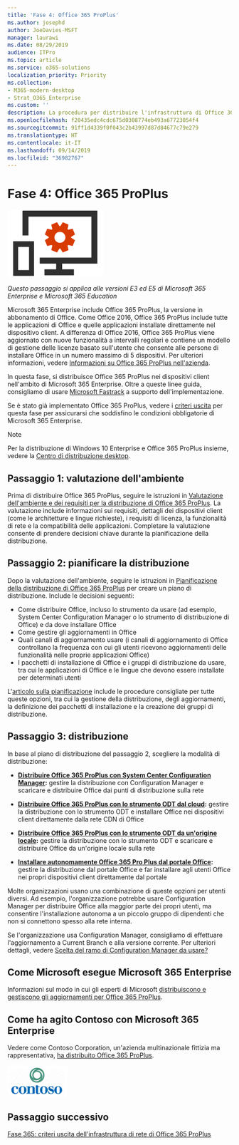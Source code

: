 ```yaml
---
title: 'Fase 4: Office 365 ProPlus'
ms.author: josephd
author: JoeDavies-MSFT
manager: laurawi
ms.date: 08/29/2019
audience: ITPro
ms.topic: article
ms.service: o365-solutions
localization_priority: Priority
ms.collection:
- M365-modern-desktop
- Strat_O365_Enterprise
ms.custom: ''
description: La procedura per distribuire l'infrastruttura di Office 365 ProPlus per Microsoft 365 Enterprise.
ms.openlocfilehash: f20435edc4cdc675d0308774eb493a67723054f4
ms.sourcegitcommit: 91ff1d4339f0f043c2b43997d87d84677c79e279
ms.translationtype: HT
ms.contentlocale: it-IT
ms.lasthandoff: 09/14/2019
ms.locfileid: "36982767"
---
```

# <a name="phase-4-office-365-proplus"></a>Fase 4: Office 365 ProPlus

![](./media/deploy-foundation-infrastructure/O365proplus_icon.png)

*Questo passaggio si applica alle versioni E3 ed E5 di Microsoft 365 Enterprise e Microsoft 365 Education*

Microsoft 365 Enterprise include Office 365 ProPlus, la versione in abbonamento di Office. Come Office 2016, Office 365 ProPlus include tutte le applicazioni di Office e quelle applicazioni installate direttamente nel dispositivo client. A differenza di Office 2016, Office 365 ProPlus viene aggiornato con nuove funzionalità a intervalli regolari e contiene un modello di gestione delle licenze basato sull'utente che consente alle persone di installare Office in un numero massimo di 5 dispositivi. Per ulteriori informazioni, vedere [Informazioni su Office 365 ProPlus nell'azienda](https://docs.microsoft.com/deployoffice/about-office-365-proplus-in-the-enterprise).

In questa fase, si distribuisce Office 365 ProPlus nei dispositivi client nell'ambito di Microsoft 365 Enterprise. Oltre a queste linee guida, consigliamo di usare [Microsoft Fastrack](https://fasttrack.microsoft.com/office) a supporto dell'implementazione. 

Se è stato già implementato Office 365 ProPlus, vedere i [criteri uscita](office365proplus-exit-criteria.md) per questa fase per assicurarsi che soddisfino le condizioni obbligatorie di Microsoft 365 Enterprise.

>[!Note]
>Per la distribuzione di Windows 10 Enterprise e Office 365 ProPlus insieme, vedere la [Centro di distribuzione desktop](desktop-deployment-center-home.md).
>

## <a name="step-1-assess-your-environment"></a>Passaggio 1: valutazione dell'ambiente

Prima di distribuire Office 365 ProPlus, seguire le istruzioni in [Valutazione dell'ambiente e dei requisiti per la distribuzione di Office 365 ProPlus](https://docs.microsoft.com/DeployOffice/assess-office-365-proplus). La valutazione include informazioni sui requisiti, dettagli dei dispositivi client (come le architetture e lingue richieste), i requisiti di licenza, la funzionalità di rete e la compatibilità delle applicazioni. Completare la valutazione consente di prendere decisioni chiave durante la pianificazione della distribuzione.

## <a name="step-2-plan-your-deployment"></a>Passaggio 2: pianificare la distribuzione

Dopo la valutazione dell'ambiente, seguire le istruzioni in [Pianificazione della distribuzione di Office 365 ProPlus](https://docs.microsoft.com/DeployOffice/plan-office-365-proplus) per creare un piano di distribuzione. Include le decisioni seguenti: 

- Come distribuire Office, incluso lo strumento da usare (ad esempio, System Center Configuration Manager o lo strumento di distribuzione di Office) e da dove installare Office
- Come gestire gli aggiornamenti in Office
- Quali canali di aggiornamento usare (i canali di aggiornamento di Office controllano la frequenza con cui gli utenti ricevono aggiornamenti delle funzionalità nelle proprie applicazioni Office)
- I pacchetti di installazione di Office e i gruppi di distribuzione da usare, tra cui le applicazioni di Office e le lingue che devono essere installate per determinati utenti

L'[articolo sulla pianificazione](https://docs.microsoft.com/DeployOffice/plan-office-365-proplus) include le procedure consigliate per tutte queste opzioni, tra cui la gestione della distribuzione, degli aggiornamenti, la definizione dei pacchetti di installazione e la creazione dei gruppi di distribuzione. 

## <a name="step-3-deploy"></a>Passaggio 3: distribuzione

In base al piano di distribuzione del passaggio 2, scegliere la modalità di distribuzione:

- **[Distribuire Office 365 ProPlus con System Center Configuration Manager](https://docs.microsoft.com/deployoffice/deploy-office-365-proplus-with-system-center-configuration-manager):** gestire la distribuzione con Configuration Manager e scaricare e distribuire Office dai punti di distribuzione sulla rete

- **[Distribuire Office 365 ProPlus con lo strumento ODT dal cloud](https://docs.microsoft.com/deployoffice/deploy-office-365-proplus-from-the-cloud):** gestire la distribuzione con lo strumento ODT e installare Office nei dispositivi client direttamente dalla rete CDN di Office
 
- **[Distribuire Office 365 ProPlus con lo strumento ODT da un'origine locale](https://docs.microsoft.com/deployoffice/deploy-office-365-proplus-from-a-local-source):** gestire la distribuzione con lo strumento ODT e scaricare e distribuire Office da un'origine locale sulla rete 

- **[Installare autonomamente Office 365 Pro Plus dal portale Office](https://support.office.com/article/Download-and-install-or-reinstall-Office-365-or-Office-2016-on-a-PC-or-Mac-4414EAAF-0478-48BE-9C42-23ADC4716658):** gestire la distribuzione dal portale Office e far installare agli utenti Office nei propri dispositivi client direttamente dal portale

Molte organizzazioni usano una combinazione di queste opzioni per utenti diversi. Ad esempio, l'organizzazione potrebbe usare Configuration Manager per distribuire Office alla maggior parte dei propri utenti, ma consentire l'installazione autonoma a un piccolo gruppo di dipendenti che non si connettono spesso alla rete interna. 

Se l'organizzazione usa Configuration Manager, consigliamo di effettuare l'aggiornamento a Current Branch e alla versione corrente. Per ulteriori dettagli, vedere [Scelta del ramo di Configuration Manager da usare?](https://docs.microsoft.com/sccm/core/understand/which-branch-should-i-use)

## <a name="how-microsoft-does-microsoft-365-enterprise"></a>Come Microsoft esegue Microsoft 365 Enterprise

Informazioni sul modo in cui gli esperti di Microsoft [distribuiscono e gestiscono gli aggiornamenti per Office 365 ProPlus](https://www.microsoft.com/it-IT/itshowcase/deploying-and-managing-microsoft-365#primaryR7).

## <a name="how-contoso-did-microsoft-365-enterprise"></a>Come ha agito Contoso con Microsoft 365 Enterprise

Vedere come Contoso Corporation, un'azienda multinazionale fittizia ma rappresentativa, [ha distribuito Office 365 ProPlus](contoso-o365pp.md).

![](./media/contoso-overview/contoso-icon.png)

## <a name="next-step"></a>Passaggio successivo

[Fase 365: criteri uscita dell'infrastruttura di rete di Office 365 ProPlus](office365proplus-exit-criteria.md)
